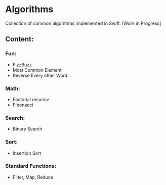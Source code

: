 # Algorithms

Collection of common algorithms implemented in Swift. [Work in Progress]

## Content:

### Fun:
- FizzBuzz
- Most Common Element
- Reverse Every other Word

### Math:
- Factorial recursiv
- Fibonacci

### Search:
- Binary Search

### Sort:
- Insertion Sort

### Standard Functions:
- Filter, Map, Reduce

